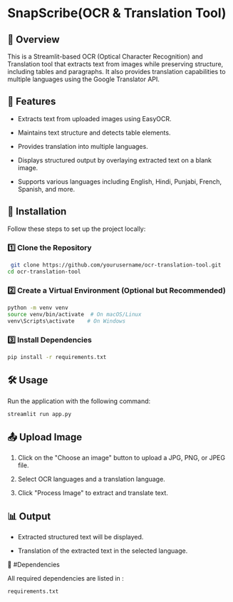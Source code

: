 #  SnapScribe(OCR & Translation Tool)


## 📌 Overview

This is a Streamlit-based OCR (Optical Character Recognition) and Translation tool that extracts text from images while preserving structure, including tables and paragraphs. It also provides translation capabilities to multiple languages using the Google Translator API.

## 🚀 Features

* Extracts text from uploaded images using EasyOCR.

* Maintains text structure and detects table elements.

* Provides translation into multiple languages.

* Displays structured output by overlaying extracted text on a blank image.

* Supports various languages including English, Hindi, Punjabi, French, Spanish, and more.

## 📂 Installation

Follow these steps to set up the project locally:

### 1️⃣ Clone the Repository

 ```sh
  git clone https://github.com/yourusername/ocr-translation-tool.git
cd ocr-translation-tool
  ```

### 2️⃣ Create a Virtual Environment (Optional but Recommended)

 ```sh
python -m venv venv
source venv/bin/activate  # On macOS/Linux
venv\Scripts\activate    # On Windows
  ```

### 3️⃣ Install Dependencies

 ```sh
pip install -r requirements.txt
  ```

## 🛠️ Usage

Run the application with the following command:

 ```sh
streamlit run app.py
 ```

## 📤 Upload Image

1. Click on the "Choose an image" button to upload a JPG, PNG, or JPEG file.

2. Select OCR languages and a translation language.

3. Click "Process Image" to extract and translate text.

## 📊 Output

* Extracted structured text will be displayed.

* Translation of the extracted text in the selected language.


📜 #Dependencies

All required dependencies are listed in :

 ```sh
requirements.txt
 ```
